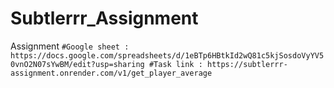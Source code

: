 # Subtlerrr_Assignment
Assignment
`
#Google sheet : https://docs.google.com/spreadsheets/d/1eBTp6HBtkId2wQ81c5kjSosdoVyYV50vnO2N07sYwBM/edit?usp=sharing
#Task link : https://subtlerrr-assignment.onrender.com/v1/get_player_average
`
